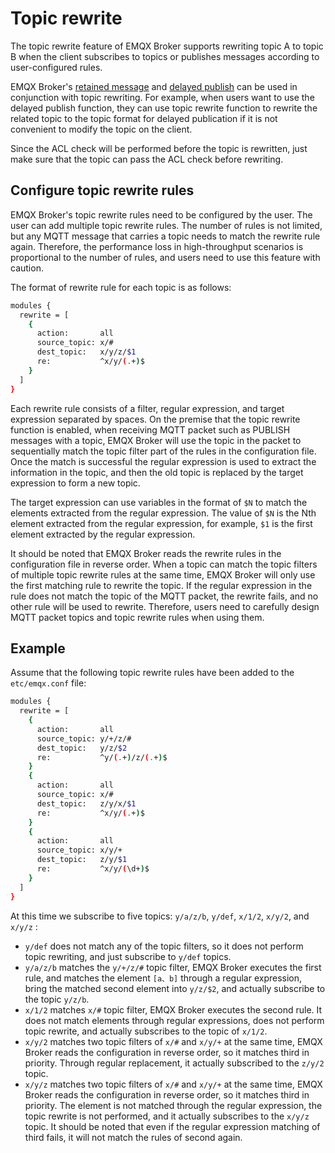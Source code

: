 # Topic rewrite

The topic rewrite feature of EMQX Broker supports rewriting topic A to topic B when the client subscribes to topics or publishes messages according to user-configured rules.

EMQX Broker's [retained message](./retained.md) and [delayed publish](./delayed-publish.md) can be used in conjunction with topic rewriting. For example, when users want to use the delayed publish function, they can use topic rewrite function to rewrite the related topic to the topic format for delayed publication if it is not convenient to modify the topic on the client.

Since the ACL check will be performed before the topic is rewritten, just make sure that the topic can pass the ACL check before rewriting.

## Configure topic rewrite rules

EMQX Broker's topic rewrite rules need to be configured by the user. The user can add multiple topic rewrite rules. The number of rules is not limited, but any MQTT message that carries a topic needs to match the rewrite rule again. Therefore, the performance loss in high-throughput scenarios is proportional to the number of rules, and users need to use this feature with caution.

The format of rewrite rule for each topic is as follows:

```bash
modules {
  rewrite = [
    {
      action:       all
      source_topic: x/#
      dest_topic:   x/y/z/$1
      re:           ^x/y/(.+)$
    }
  ]
}
```

Each rewrite rule consists of a filter, regular expression, and target expression separated by spaces. On the premise that the topic rewrite function is enabled, when receiving MQTT packet such as PUBLISH messages with a topic, EMQX Broker will use the topic in the packet to sequentially match the topic filter part of the rules in the configuration file. Once the match is successful the regular expression is used to extract the information in the topic, and then the old topic is replaced by the target expression to form a new topic.

The target expression can use variables in the format of `$N` to match the elements extracted from the regular expression. The value of `$N` is the Nth element extracted from the regular expression, for example, `$1` is the first element extracted by the regular expression.

It should be noted that EMQX Broker reads the rewrite rules in the configuration file in reverse order. When a topic can match the topic filters of multiple topic rewrite rules at the same time, EMQX Broker will only use the first matching rule to rewrite the topic. If the regular expression in the rule does not match the topic of the MQTT packet, the rewrite fails, and no other rule will be used to rewrite. Therefore, users need to carefully design MQTT packet topics and topic rewrite rules when using them.

## Example

Assume that the following topic rewrite rules have been added to the `etc/emqx.conf` file:

```bash
modules {
  rewrite = [
    {
      action:       all
      source_topic: y/+/z/#
      dest_topic:   y/z/$2
      re:           ^y/(.+)/z/(.+)$
    }
    {
      action:       all
      source_topic: x/#
      dest_topic:   z/y/x/$1
      re:           ^x/y/(.+)$
    }
    {
      action:       all
      source_topic: x/y/+
      dest_topic:   z/y/$1
      re:           ^x/y/(\d+)$
    }
  ]
}
```

At this time we subscribe to five topics:  `y/a/z/b`, `y/def`, `x/1/2`, `x/y/2`, and `x/y/z` :

+ `y/def` does not match any of the topic filters, so it does not perform topic rewriting, and just subscribe to `y/def` topics.
+ `y/a/z/b` matches the  `y/+/z/#` topic filter, EMQX Broker executes the first rule, and matches the element `[a、b]` through a regular expression, bring the matched second element into `y/z/$2`, and actually subscribe to the topic `y/z/b`.
+ `x/1/2` matches `x/#` topic filter, EMQX Broker executes the second rule. It does not match elements through regular expressions, does not perform topic rewrite, and actually subscribes to the topic of `x/1/2`.
+ `x/y/2`  matches two topic filters of `x/#` and `x/y/+` at the same time, EMQX Broker reads the configuration in reverse order, so it matches third in priority. Through regular replacement, it actually subscribed to the `z/y/2`  topic.
+ `x/y/z`  matches two topic filters of `x/#` and `x/y/+` at the same time, EMQX Broker reads the configuration in reverse order, so it matches third in priority. The element is not matched through the regular expression, the topic rewrite is not performed, and it actually subscribes to the `x/y/z` topic. It should be noted that even if the regular expression matching of third fails, it will not match the rules of second again. 
